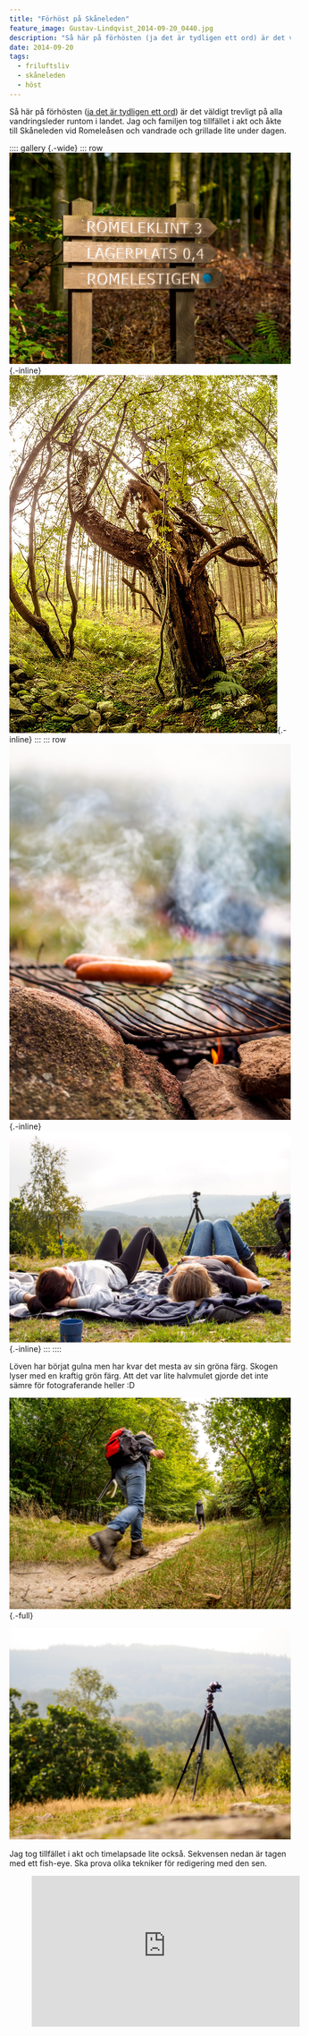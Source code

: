 ```yaml
---
title: "Förhöst på Skåneleden"
feature_image: Gustav-Lindqvist_2014-09-20_0440.jpg
description: "Så här på förhösten (ja det är tydligen ett ord) är det väldigt trevligt på alla vandringsleder runtom i landet. Jag och familjen tog…"
date: 2014-09-20
tags: 
  - friluftsliv
  - skåneleden
  - höst
---
```


Så här på förhösten ([ja det är tydligen ett ord](http://www.smhi.se/bloggar/vaderleken/2012/08/25/sensommar-eller-forhost/4)) är det väldigt trevligt på alla vandringsleder runtom i landet. Jag och familjen tog tillfället i akt och åkte till Skåneleden vid Romeleåsen och vandrade och grillade lite under dagen.

:::: gallery {.-wide}
::: row
![En skylt i skogen med texten: “Romeleklint 3, Lägerplats 0,4, Romelestigen”](Gustav-Lindqvist_2014-09-20_0744.jpg){.-inline}
![Ett särpräglat träd](Gustav-Lindqvist_2014-09-20_0438.jpg){.-inline}
:::
::: row
![Två korvar på ett grillgaller](Gustav-Lindqvist_2014-09-20_0001-73.jpg){.-inline}
![Två personer som ligger på en filt i skogen och tittar upp mot himlen](Gustav-Lindqvist_2014-09-20_0001-49-1.jpg){.-inline}
:::
::::

Löven har börjat gulna men har kvar det mesta av sin gröna färg. Skogen lyser med en kraftig grön färg. Att det var lite halvmulet gjorde det inte sämre för fotograferande heller :D

![En person som går på en stig i skogen. Bilden är tagen från markperspektiv](Gustav-Lindqvist_2014-09-20_0440.jpg){.-full}

![En kamera på ett stativ som fotograferar skogen och himlen](Gustav-Lindqvist_2014-09-20_0001-65-1.jpg)

Jag tog tillfället i akt och timelapsade lite också. Sekvensen nedan är tagen med ett fish-eye. Ska prova olika tekniker för redigering med den sen.

<figure class="embed video">
    <iframe width="480" height="270" src="https://www.youtube-nocookie.com/embed/xSlO4Wq3fmE?feature=oembed" frameborder="0"
            allow="accelerometer; autoplay; encrypted-media; gyroscope; picture-in-picture" allowfullscreen></iframe>
</figure>